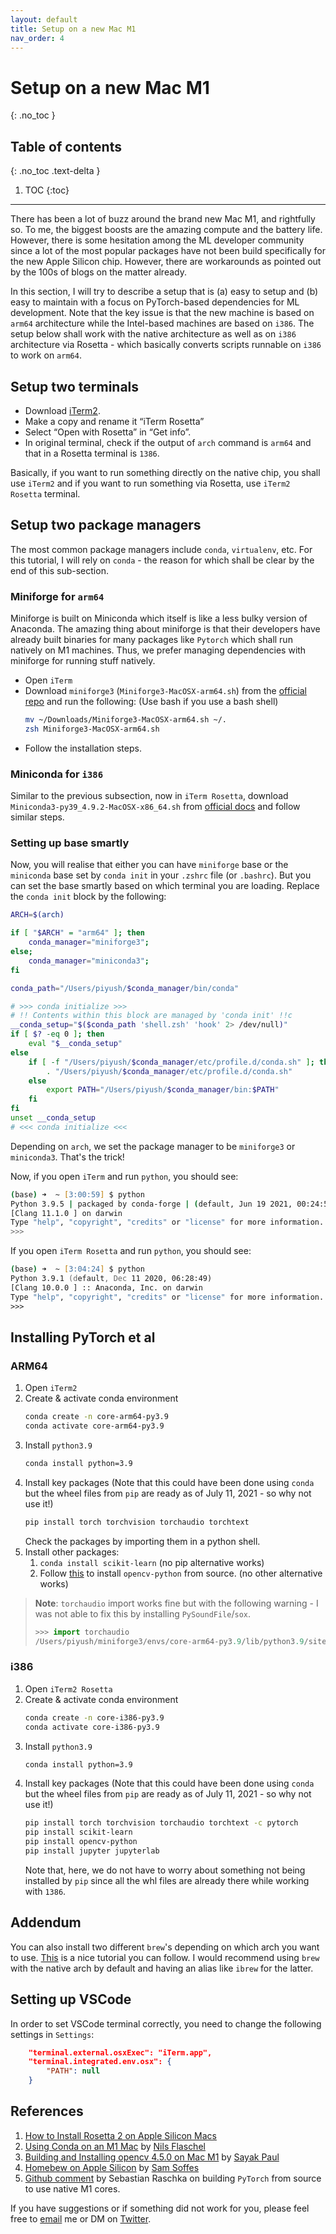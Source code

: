 ```yaml
---
layout: default
title: Setup on a new Mac M1
nav_order: 4
---
```


# Setup on a new Mac M1
{: .no_toc }

## Table of contents
{: .no_toc .text-delta }

1. TOC
{:toc}

---

There has been a lot of buzz around the brand new Mac M1, and rightfully so. To me, the biggest boosts are the amazing compute and the battery life. However, there is some hesitation among the ML developer community since a lot of the most popular packages have not been build specifically for the new Apple Silicon chip. However, there are workarounds as pointed out by the 100s of blogs on the matter already.

In this section, I will try to describe a setup that is (a) easy to setup and (b) easy to maintain with a focus on PyTorch-based dependencies for ML development. Note that the key issue is that the new machine is based on `arm64` architecture while the Intel-based machines are based on `i386`. The setup below shall work with the native architecture as well as on `i386` architecture via Rosetta - which basically converts scripts runnable on `i386` to work on `arm64`.


## Setup two terminals

* Download [iTerm2](https://iterm2.com/).
* Make a copy and rename it “iTerm Rosetta”
* Select “Open with Rosetta” in “Get info”.
* In original terminal, check if the output of `arch` command is `arm64` and that in a Rosetta terminal is `1386`.

Basically, if you want to run something directly on the native chip, you shall use `iTerm2` and if you want to run something via Rosetta, use `iTerm2 Rosetta` terminal.

## Setup two package managers

The most common package managers include `conda`, `virtualenv`, etc. For this tutorial, I will rely on `conda` - the reason for which shall be clear by the end of this sub-section.

### Miniforge for `arm64`

Miniforge is built on Miniconda which itself is like a less bulky version of Anaconda. The amazing thing about miniforge is that their developers have already built binaries for many packages like `Pytorch` which shall run natively on M1 machines. Thus, we prefer managing dependencies with miniforge for running stuff natively.

* Open `iTerm`
* Download `miniforge3` (`Miniforge3-MacOSX-arm64.sh`) from the [official repo](https://github.com/conda-forge/miniforge) and run the following: (Use bash if you use a bash shell) 
    ```zsh
    mv ~/Downloads/Miniforge3-MacOSX-arm64.sh ~/.
    zsh Miniforge3-MacOSX-arm64.sh
    ```
* Follow the installation steps.

### Miniconda for `i386`

Similar to the previous subsection, now in `iTerm Rosetta`, download `Miniconda3-py39_4.9.2-MacOSX-x86_64.sh`  from [official docs](https://docs.conda.io/en/latest/miniconda.html) and follow similar steps. 

### Setting up base smartly

Now, you will realise that either you can have `miniforge` base or the `miniconda` base set by `conda init` in your `.zshrc` file (or `.bashrc`). But you can set the base smartly based on which terminal you are loading. Replace the `conda init` block by the following:

```zsh
ARCH=$(arch)

if [ "$ARCH" = "arm64" ]; then
    conda_manager="miniforge3";
else;
    conda_manager="miniconda3";
fi

conda_path="/Users/piyush/$conda_manager/bin/conda"

# >>> conda initialize >>>
# !! Contents within this block are managed by 'conda init' !!c
__conda_setup="$($conda_path 'shell.zsh' 'hook' 2> /dev/null)"
if [ $? -eq 0 ]; then
    eval "$__conda_setup"
else
    if [ -f "/Users/piyush/$conda_manager/etc/profile.d/conda.sh" ]; then
        . "/Users/piyush/$conda_manager/etc/profile.d/conda.sh"
    else
        export PATH="/Users/piyush/$conda_manager/bin:$PATH"
    fi
fi
unset __conda_setup
# <<< conda initialize <<<
```

Depending on `arch`, we set the package manager to be `miniforge3` or `miniconda3`. That's the trick!

Now, if you open `iTerm` and run `python`, you should see:
```zsh
(base) ➜  ~ [3:00:59] $ python
Python 3.9.5 | packaged by conda-forge | (default, Jun 19 2021, 00:24:55)
[Clang 11.1.0 ] on darwin
Type "help", "copyright", "credits" or "license" for more information.
>>>
```

If you open `iTerm Rosetta` and run `python`, you should see:

```zsh
(base) ➜  ~ [3:04:24] $ python
Python 3.9.1 (default, Dec 11 2020, 06:28:49)
[Clang 10.0.0 ] :: Anaconda, Inc. on darwin
Type "help", "copyright", "credits" or "license" for more information.
>>>
```


## Installing PyTorch et al

### ARM64

1. Open `iTerm2`
2. Create & activate conda environment
   ```zsh
   conda create -n core-arm64-py3.9
   conda activate core-arm64-py3.9
   ```
3. Install `python3.9`
   ```zsh
   conda install python=3.9
   ```
4. Install key packages (Note that this could have been done using `conda` but the wheel files from `pip` are ready as of July 11, 2021 - so why not use it!)
   ```zsh
   pip install torch torchvision torchaudio torchtext
   ```
   Check the packages by importing them in a python shell.
5. Install other packages:
   1. `conda install scikit-learn` (no pip alternative works)
   2. Follow [this](https://sayak.dev/install-opencv-m1/) to install `opencv-python` from source. (no other alternative works)

> **Note**: `torchaudio` import works fine but with the following warning - I was not able to fix this by installing `PySoundFile`/`sox`.
> ```python
> >>> import torchaudio
> /Users/piyush/miniforge3/envs/core-arm64-py3.9/lib/python3.9/site-packages/torchaudio/backend/utils.py:67: > UserWarning: No audio backend is available. warnings.warn('No audio backend is available.')
> ```

### i386

1. Open `iTerm2 Rosetta`
2. Create & activate conda environment
   ```zsh
   conda create -n core-i386-py3.9
   conda activate core-i386-py3.9
   ```
3. Install `python3.9`
   ```zsh
   conda install python=3.9
   ```
4. Install key packages (Note that this could have been done using `conda` but the wheel files from `pip` are ready as of July 11, 2021 - so why not use it!)
   ```zsh
   pip install torch torchvision torchaudio torchtext -c pytorch
   pip install scikit-learn
   pip install opencv-python
   pip install jupyter jupyterlab
   ```
   Note that, here, we do not have to worry about something not being installed by `pip` since all the whl files are already there while working with `1386`.


## Addendum

You can also install two different `brew`'s depending on which arch you want to use. [This](https://soffes.blog/homebrew-on-apple-silicon) is a nice tutorial you can follow. I would recommend using `brew` with the native arch by default and having an alias like `ibrew` for the latter.

## Setting up VSCode

In order to set VSCode terminal correctly, you need to change the following settings in `Settings`:
```json
    "terminal.external.osxExec": "iTerm.app",
    "terminal.integrated.env.osx": {
        "PATH": null
    }
```

## References

1. [How to Install Rosetta 2 on Apple Silicon Macs](https://osxdaily.com/2020/12/04/how-install-rosetta-2-apple-silicon-mac/)
2. [Using Conda on an M1 Mac](https://towardsdatascience.com/using-conda-on-an-m1-mac-b2df5608a141) by [Nils Flaschel](https://pooled-roc-xgb-plotly.medium.com/)
3. [Building and Installing opencv 4.5.0 on Mac M1](https://sayak.dev/install-opencv-m1/) by [Sayak Paul](https://sayak.dev/)
4. [Homebew on Apple Silicon](https://soffes.blog/homebrew-on-apple-silicon) by [Sam Soffes](https://soff.es/)
5. [Github comment](https://github.com/pytorch/pytorch/issues/48145#issuecomment-783094831) by Sebastian Raschka on building `PyTorch` from source to use native M1 cores.

If you have suggestions or if something did not work for you, please feel free to [email](mailto:piyushnbagad11@gmail.com) me or DM on [Twitter](https://twitter.com/bagad_piyush?lang=en).

